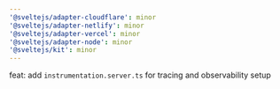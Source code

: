 ```yaml
---
'@sveltejs/adapter-cloudflare': minor
'@sveltejs/adapter-netlify': minor
'@sveltejs/adapter-vercel': minor
'@sveltejs/adapter-node': minor
'@sveltejs/kit': minor
---
```


feat: add `instrumentation.server.ts` for tracing and observability setup
